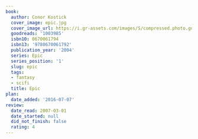 ```yaml
---
book:
  author: Conor Kostick
  cover_image: epic.jpg
  cover_image_url: https://i.gr-assets.com/images/S/compressed.photo.goodreads.com/books/1546094126l/1003985._SX98_.jpg
  goodreads: '1003985'
  isbn10: 0670061794
  isbn13: '9780670061792'
  publication_year: '2004'
  series: Epic
  series_position: '1'
  slug: epic
  tags:
  - fantasy
  - scifi
  title: Epic
plan:
  date_added: '2016-07-07'
review:
  date_read: 2007-03-01
  date_started: null
  did_not_finish: false
  rating: 4
---
```

